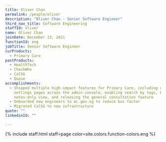 ```yaml
---
title: Oliver Chan
permalink: /people/oliver
description: "Oliver Chan - Senior Software Engineer"
third_nav_title: Software Engineering
staffId: oliver
name: Oliver Chan
joinDate: December 13, 2021
functionId: eng
jobTitle: Senior Software Engineer
curProducts:
  - Primary Care
pastProducts:
  - HealthTech
  - CheckWho
  - CalSG
  - Queue
accomplishments:
  - Shipped multiple high-impact features for Primary Care, including unifying
    settings pages across the admin console, enabling search by tags, building a
    notes-only view, and releasing the general consultation feature
  - Onboarded new engineers to mc.gov.sg to reduce bus factor
  - Migrated CalSG to new infrastructure
quote: ""
linkedinId: ""

---
```


{% include staff.html staff=page color=site.colors.function-colors.eng %}
